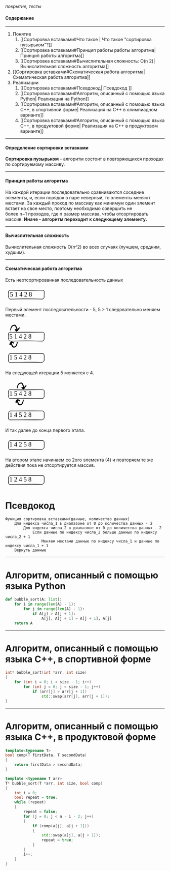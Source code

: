 *покрытие, тесты*

#### Содержание
________________________________________________________________
1. Понятие
	1. [[Сортировка вставками#Что такое | Что такое "сортировка пузырьком"?]]
	2. [[Сортировка вставками#Принцип работы работы алгоритма| Принцип работы алгоритма]]
	3. [[Сортировка вставками#Вычислительная сложность: O(n 2)| Вычислительная сложность алгоритма]]
2. [[Сортировка вставками#Схематическая работа алгоритма| Схематическая работа алгоритма]]
3. Реализации
	1. [[Сортировка вставками#Псевдокод| Псевдокод ]]
	2. [[Сортировка вставками#Алгоритм, описанный с помощью языка Python| Реализация на Python]]
	3. [[Сортировка вставками#Алгоритм, описанный с помощью языка C++, в спортивной форме| Реализация на C++ в олимпиадном варианте]]
	4. [[Сортировка вставками#Алгоритм, описанный с помощью языка C++, в продуктовой форме| Реализация на C++ в продуктовом варианте]]

________________________________________________________________

#### Определение сортировки вставками
**Сортировка пузырьком** - алгоритм состоит в повторяющихся проходах по сортируемому массиву.

________________________________________________________________

#### Принцип работы алгоритма
На каждой итерации последовательно сравниваются соседние элементы, и, если порядок в паре неверный, то элементы меняют местами. За каждый проход по массиву как минимум один элемент встает на свое место, поэтому необходимо совершить не более n−1 проходов, где n размер массива, чтобы отсортировать массив.
**Иначе - алгоритм переходит к следующему элементу.**

________________________________________________________________

#### Вычислительная сложность
Вычислительная сложность O(n^2) во всех случаях (лучшем, средним, худшим).

________________________________________________________________
#### Схематическая работа алгоритма

Есть неотсортированная последовательность данных

<div style="display:flex; align-items: center;">
    <div style="flex:1; mix-blend-mode:difference; filter:invert(1);">
	<svg version="1.1" xmlns="http://www.w3.org/2000/svg" viewBox="0 0 132.90859738210412 48.01909264397182" width="132.90859738210412" height="48.01909264397182">
  <!-- svg-source:excalidraw -->
  
  <defs>
    <style class="style-fonts">
      @font-face {
        font-family: "Virgil";
        src: url("https://excalidraw.com/Virgil.woff2");
      }
      @font-face {
        font-family: "Cascadia";
        src: url("https://excalidraw.com/Cascadia.woff2");
      }
    </style>
  </defs>
  <rect x="0" y="0" width="132.90859738210412" height="48.01909264397182" fill="none"></rect><g transform="translate(14.451992059718862 12.424257126966097) rotate(0 50.5 12.5)"><text x="0" y="18" font-family="Virgil, Segoe UI Emoji" font-size="20px" fill="#000000" text-anchor="start" style="white-space: pre;" direction="ltr">5 1 4 2 8</text></g><g stroke-linecap="round" transform="translate(10 10) rotate(0 56.45429869105206 14.009546321985908)"><path d="M7 0 M7 0 C42.79 2.41, 75.94 0.46, 105.9 0 M7 0 C28.01 -0.14, 48.91 -0.86, 105.9 0 M105.9 0 C110.38 0.47, 114.5 0.98, 112.91 7 M105.9 0 C112.67 0.02, 113.66 1.22, 112.91 7 M112.91 7 C114.36 10.14, 111.83 16.45, 112.91 21.01 M112.91 7 C112.89 10.5, 112.48 15.32, 112.91 21.01 M112.91 21.01 C113.38 26.01, 109.2 26.16, 105.9 28.02 M112.91 21.01 C112.12 25.69, 109.69 29.78, 105.9 28.02 M105.9 28.02 C72.92 26.48, 39.61 26.33, 7 28.02 M105.9 28.02 C80.84 27.61, 55.56 27.42, 7 28.02 M7 28.02 C1.72 28.54, 1.29 25.51, 0 21.01 M7 28.02 C1 27.54, 1.25 24.2, 0 21.01 M0 21.01 C0.49 17.41, 0.53 14.7, 0 7 M0 21.01 C0.46 16.43, 0.15 11.35, 0 7 M0 7 C0.36 2.09, 3.9 -1.58, 7 0 M0 7 C-0.99 3.35, 0.52 -0.61, 7 0" stroke="#000000" stroke-width="1" fill="none"></path></g></svg>
	  </div>
</div>
  
Первый элемент последовательности - 5, 5 > 1 следовательно меняем местами.

<div style="display:flex; align-items: center;">
    <div style="flex:1; mix-blend-mode:difference; filter:invert(1);">
	<svg version="1.1" xmlns="http://www.w3.org/2000/svg" viewBox="0 0 132.9085973821041 88.79933848756826" width="132.9085973821041" height="88.79933848756826">
  <!-- svg-source:excalidraw -->
  
  <defs>
    <style class="style-fonts">
      @font-face {
        font-family: "Virgil";
        src: url("https://excalidraw.com/Virgil.woff2");
      }
      @font-face {
        font-family: "Cascadia";
        src: url("https://excalidraw.com/Cascadia.woff2");
      }
    </style>
  </defs>
  <rect x="0" y="0" width="132.9085973821041" height="88.79933848756826" fill="none"></rect><g transform="translate(12.787496116856317 33.5079217887249) rotate(0 50.5 12.5)"><text x="0" y="18" font-family="Virgil, Segoe UI Emoji" font-size="20px" fill="#000000" text-anchor="start" style="white-space: pre;" direction="ltr">5 1 4 2 8</text></g><g stroke-linecap="round" transform="translate(10 32.193335678738606) rotate(0 56.454298691052045 14.009546321985908)"><path d="M7 0 M7 0 C42.79 2.41, 75.94 0.46, 105.9 0 M7 0 C28.01 -0.14, 48.91 -0.86, 105.9 0 M105.9 0 C110.38 0.47, 114.5 0.98, 112.91 7 M105.9 0 C112.67 0.02, 113.66 1.22, 112.91 7 M112.91 7 C114.36 10.14, 111.83 16.45, 112.91 21.01 M112.91 7 C112.89 10.5, 112.48 15.32, 112.91 21.01 M112.91 21.01 C113.38 26.01, 109.2 26.16, 105.9 28.02 M112.91 21.01 C112.12 25.69, 109.69 29.78, 105.9 28.02 M105.9 28.02 C72.92 26.48, 39.61 26.33, 7 28.02 M105.9 28.02 C80.84 27.61, 55.56 27.42, 7 28.02 M7 28.02 C1.72 28.54, 1.29 25.51, 0 21.01 M7 28.02 C1 27.54, 1.25 24.2, 0 21.01 M0 21.01 C0.49 17.41, 0.53 14.7, 0 7 M0 21.01 C0.46 16.43, 0.15 11.35, 0 7 M0 7 C0.36 2.09, 3.9 -1.58, 7 0 M0 7 C-0.99 3.35, 0.52 -0.61, 7 0" stroke="#000000" stroke-width="1" fill="none"></path></g><g transform="translate(16.65800493666447 25.25791827913281) rotate(0 13.73212856774093 -5.964457905400309)" stroke="none"><path fill="#000000" d="M -1.25,-0.19 Q -1.25,-0.19 -1.02,-1.21 -0.78,-2.24 -0.74,-2.82 -0.70,-3.40 -0.50,-4.10 -0.31,-4.79 -0.05,-5.79 0.20,-6.78 0.61,-7.78 1.01,-8.78 1.38,-9.58 1.75,-10.37 2.42,-11.31 3.09,-12.24 3.59,-12.82 4.08,-13.39 4.51,-13.86 4.94,-14.33 5.69,-14.74 6.45,-15.15 7.29,-15.40 8.14,-15.64 9.04,-15.95 9.95,-16.26 10.66,-16.39 11.37,-16.52 11.99,-16.70 12.62,-16.87 13.45,-16.78 14.27,-16.68 14.88,-16.27 15.48,-15.86 16.27,-15.02 17.06,-14.18 17.44,-13.69 17.82,-13.20 18.11,-12.48 18.40,-11.75 18.72,-11.09 19.04,-10.43 19.23,-9.92 19.41,-9.41 19.75,-8.65 20.10,-7.88 20.45,-7.28 20.80,-6.68 21.13,-6.15 21.45,-5.62 21.57,-4.94 21.68,-4.27 21.71,-3.65 21.73,-3.04 21.73,-2.31 21.74,-1.57 21.75,-0.95 21.75,-0.34 21.62,0.67 21.49,1.69 21.48,2.30 21.48,2.91 21.16,3.55 20.85,4.19 20.17,4.57 19.50,4.95 18.87,4.90 18.24,4.84 17.54,4.21 16.84,3.58 16.39,3.13 15.93,2.68 15.30,2.08 14.66,1.48 14.27,1.07 13.88,0.66 13.61,0.20 13.34,-0.25 13.33,-0.80 13.32,-1.35 13.49,-1.92 13.66,-2.48 14.15,-2.80 14.64,-3.12 15.62,-2.94 16.59,-2.77 16.98,-2.34 17.37,-1.92 17.77,-1.52 18.16,-1.11 19.05,-0.85 19.95,-0.58 20.65,-0.39 21.35,-0.20 20.82,0.03 20.30,0.27 20.98,-0.79 21.66,-1.86 22.07,-2.52 22.47,-3.18 22.82,-3.63 23.18,-4.09 23.68,-4.65 24.18,-5.22 24.98,-5.99 25.78,-6.75 25.88,-7.01 25.99,-7.27 26.17,-7.48 26.35,-7.70 26.59,-7.84 26.83,-7.98 27.10,-8.04 27.37,-8.10 27.65,-8.07 27.93,-8.03 28.18,-7.92 28.43,-7.80 28.64,-7.60 28.84,-7.41 28.97,-7.16 29.10,-6.92 29.14,-6.64 29.18,-6.37 29.14,-6.09 29.09,-5.82 28.96,-5.57 28.83,-5.33 28.62,-5.13 28.42,-4.94 28.17,-4.83 27.91,-4.71 27.63,-4.68 27.36,-4.65 27.08,-4.72 26.81,-4.78 26.57,-4.92 26.34,-5.07 26.16,-5.28 25.98,-5.49 25.88,-5.75 25.77,-6.01 25.76,-6.29 25.75,-6.57 25.82,-6.84 25.90,-7.11 26.06,-7.34 26.21,-7.57 26.44,-7.74 26.66,-7.90 26.92,-7.99 27.19,-8.08 27.47,-8.08 27.75,-8.08 28.01,-7.98 28.27,-7.89 28.50,-7.72 28.72,-7.55 28.87,-7.32 29.03,-7.09 29.10,-6.82 29.17,-6.55 29.16,-6.27 29.14,-6.00 29.14,-6.00 29.14,-6.00 27.70,-4.21 26.25,-2.42 25.85,-1.91 25.44,-1.40 25.16,-0.88 24.88,-0.37 24.37,0.40 23.85,1.18 23.53,1.87 23.21,2.56 22.50,2.95 21.79,3.35 20.80,3.23 19.81,3.12 19.31,2.94 18.81,2.76 18.26,2.56 17.71,2.35 17.13,2.26 16.56,2.16 15.94,1.70 15.32,1.24 14.98,0.78 14.64,0.32 15.41,0.10 16.18,-0.11 16.45,-0.77 16.72,-1.43 17.50,-0.77 18.27,-0.10 18.68,0.41 19.08,0.92 19.52,1.34 19.96,1.77 19.37,1.64 18.79,1.51 18.35,1.96 17.90,2.40 17.94,1.73 17.98,1.06 18.08,0.36 18.18,-0.34 18.19,-0.95 18.20,-1.57 18.20,-2.29 18.21,-3.02 18.28,-3.65 18.36,-4.28 17.92,-4.90 17.49,-5.52 17.18,-6.38 16.88,-7.23 16.43,-8.07 15.98,-8.91 15.82,-9.51 15.66,-10.10 15.31,-10.80 14.95,-11.49 14.46,-12.12 13.96,-12.75 13.31,-13.21 12.66,-13.67 11.81,-13.47 10.95,-13.26 10.06,-12.96 9.17,-12.66 8.14,-12.40 7.10,-12.14 6.67,-11.73 6.25,-11.33 5.77,-10.85 5.30,-10.38 4.75,-9.67 4.21,-8.95 3.77,-8.15 3.32,-7.35 3.00,-6.72 2.68,-6.08 2.51,-5.54 2.33,-4.99 1.97,-4.06 1.61,-3.13 1.51,-2.52 1.42,-1.90 1.33,-0.85 1.25,0.19 1.21,0.34 1.17,0.48 1.09,0.62 1.02,0.75 0.91,0.86 0.81,0.97 0.68,1.05 0.55,1.14 0.40,1.19 0.26,1.24 0.11,1.25 -0.04,1.26 -0.19,1.24 -0.34,1.22 -0.48,1.16 -0.62,1.10 -0.74,1.01 -0.87,0.92 -0.96,0.80 -1.06,0.68 -1.13,0.54 -1.20,0.41 -1.23,0.26 -1.26,0.11 -1.25,-0.04 -1.25,-0.19 -1.25,-0.19 L -1.25,-0.19 Z"></path></g><g transform="translate(37.741680181030404 63.81884325398397) rotate(0 -11.65150334785919 6.935412108302273)" stroke="none"><path fill="#000000" d="M 1.31,0.14 Q 1.31,0.14 1.22,0.86 1.13,1.58 1.02,2.18 0.91,2.79 0.79,3.73 0.67,4.67 0.39,5.54 0.11,6.40 -0.10,7.05 -0.32,7.70 -0.72,8.53 -1.12,9.36 -1.27,9.88 -1.42,10.40 -1.88,11.20 -2.34,12.00 -2.63,12.46 -2.92,12.91 -3.34,13.41 -3.77,13.92 -4.28,14.41 -4.80,14.91 -5.57,15.33 -6.34,15.75 -6.86,16.09 -7.37,16.43 -7.92,16.54 -8.46,16.65 -9.10,16.68 -9.74,16.71 -10.30,16.72 -10.86,16.73 -11.53,16.73 -12.19,16.74 -12.80,16.59 -13.40,16.45 -14.01,16.14 -14.61,15.82 -15.21,15.26 -15.81,14.70 -16.31,14.22 -16.81,13.74 -17.05,13.23 -17.29,12.71 -17.53,12.22 -17.77,11.73 -18.08,10.84 -18.39,9.96 -18.59,9.39 -18.79,8.82 -19.00,8.17 -19.20,7.52 -19.48,6.59 -19.75,5.65 -19.89,5.10 -20.04,4.55 -20.18,3.98 -20.33,3.40 -20.36,2.87 -20.40,2.34 -20.49,1.84 -20.58,1.33 -20.55,1.11 -20.53,0.90 -20.45,0.69 -20.37,0.48 -20.25,0.30 -20.12,0.11 -19.96,-0.02 -19.80,-0.17 -19.60,-0.28 -19.40,-0.38 -19.19,-0.44 -18.98,-0.49 -18.75,-0.49 -18.53,-0.49 -18.32,-0.44 -18.10,-0.39 -17.91,-0.29 -17.71,-0.19 -17.54,-0.04 -17.38,0.09 -17.25,0.27 -17.12,0.45 -17.04,0.66 -16.96,0.87 -16.93,1.09 -16.90,1.31 -17.34,2.10 -17.77,2.90 -18.21,3.35 -18.66,3.81 -18.80,4.46 -18.93,5.11 -19.26,5.63 -19.59,6.14 -19.97,6.76 -20.36,7.39 -20.86,7.88 -21.36,8.37 -21.85,8.68 -22.34,8.99 -23.50,8.53 -24.66,8.07 -24.78,7.05 -24.90,6.03 -24.63,5.23 -24.36,4.44 -24.04,3.90 -23.73,3.37 -23.35,2.61 -22.98,1.84 -22.65,1.35 -22.32,0.87 -21.84,0.29 -21.36,-0.28 -20.96,-0.82 -20.56,-1.36 -19.70,-1.91 -18.83,-2.46 -17.84,-2.57 -16.85,-2.69 -16.23,-2.38 -15.61,-2.07 -15.14,-1.70 -14.66,-1.33 -12.85,-0.38 -11.03,0.55 -10.78,0.70 -10.53,0.84 -10.34,1.05 -10.15,1.27 -10.04,1.53 -9.93,1.79 -9.90,2.08 -9.88,2.37 -9.95,2.64 -10.02,2.92 -10.18,3.16 -10.33,3.40 -10.56,3.58 -10.78,3.76 -11.05,3.86 -11.32,3.96 -11.61,3.96 -11.89,3.97 -12.17,3.88 -12.44,3.80 -12.67,3.63 -12.90,3.46 -13.07,3.23 -13.24,2.99 -13.32,2.72 -13.40,2.45 -13.39,2.16 -13.38,1.87 -13.28,1.60 -13.18,1.34 -13.00,1.11 -12.82,0.89 -12.58,0.74 -12.34,0.58 -12.06,0.52 -11.78,0.45 -11.50,0.47 -11.21,0.50 -10.95,0.61 -10.69,0.73 -10.47,0.92 -10.26,1.11 -10.12,1.36 -9.98,1.61 -9.93,1.89 -9.88,2.17 -9.92,2.46 -9.96,2.74 -10.08,3.00 -10.21,3.25 -10.42,3.46 -10.62,3.66 -10.88,3.78 -11.13,3.91 -11.42,3.95 -11.70,3.98 -11.98,3.93 -12.26,3.87 -12.26,3.87 -12.26,3.87 -14.39,2.78 -16.52,1.69 -16.81,1.14 -17.11,0.59 -17.74,0.92 -18.36,1.25 -18.90,2.08 -19.44,2.90 -19.73,3.41 -20.02,3.92 -20.48,4.75 -20.94,5.58 -21.34,6.25 -21.74,6.92 -22.93,6.44 -24.13,5.97 -23.78,5.54 -23.42,5.10 -23.08,4.70 -22.73,4.29 -22.42,3.73 -22.11,3.16 -21.97,2.62 -21.82,2.09 -21.32,1.53 -20.83,0.97 -20.50,0.55 -20.17,0.13 -20.37,0.73 -20.58,1.34 -20.55,1.12 -20.53,0.90 -20.45,0.69 -20.37,0.48 -20.25,0.30 -20.12,0.11 -19.96,-0.02 -19.80,-0.17 -19.60,-0.28 -19.41,-0.38 -19.19,-0.44 -18.98,-0.49 -18.75,-0.49 -18.53,-0.49 -18.32,-0.44 -18.10,-0.39 -17.91,-0.29 -17.71,-0.19 -17.54,-0.04 -17.38,0.09 -17.25,0.27 -17.12,0.45 -17.04,0.66 -16.96,0.87 -16.93,1.09 -16.90,1.31 -16.84,1.40 -16.77,1.49 -16.76,2.04 -16.74,2.59 -16.61,3.13 -16.49,3.67 -16.37,4.35 -16.26,5.02 -16.09,5.54 -15.93,6.05 -15.78,6.57 -15.64,7.08 -15.36,7.71 -15.09,8.33 -14.83,9.24 -14.56,10.14 -14.30,10.69 -14.03,11.24 -13.69,11.68 -13.35,12.13 -12.71,12.67 -12.07,13.22 -11.47,13.22 -10.86,13.22 -10.32,13.23 -9.77,13.24 -9.16,13.33 -8.56,13.43 -7.82,12.98 -7.08,12.53 -6.42,12.11 -5.76,11.69 -5.28,10.84 -4.81,9.99 -4.50,9.39 -4.20,8.78 -3.80,8.01 -3.39,7.23 -3.09,6.52 -2.78,5.82 -2.41,5.00 -2.04,4.19 -1.94,3.66 -1.84,3.13 -1.64,2.21 -1.45,1.29 -1.38,0.57 -1.31,-0.14 -1.27,-0.30 -1.23,-0.45 -1.16,-0.59 -1.09,-0.73 -0.98,-0.85 -0.88,-0.97 -0.75,-1.07 -0.62,-1.16 -0.47,-1.22 -0.32,-1.27 -0.17,-1.29 -0.01,-1.32 0.14,-1.30 0.30,-1.28 0.45,-1.23 0.60,-1.17 0.73,-1.08 0.86,-0.99 0.97,-0.87 1.07,-0.76 1.15,-0.62 1.22,-0.48 1.26,-0.32 1.30,-0.17 1.31,-0.01 1.31,0.14 1.31,0.14 L 1.31,0.14 Z"></path></g></svg>
	  </div>
</div>

<div style="display:flex; align-items: center;">
    <div style="flex:1; mix-blend-mode:difference; filter:invert(1);">
	<svg version="1.1" xmlns="http://www.w3.org/2000/svg" viewBox="0 0 132.90859738210412 48.01909264397182" width="132.90859738210412" height="48.01909264397182">
  <!-- svg-source:excalidraw -->
  
  <defs>
    <style class="style-fonts">
      @font-face {
        font-family: "Virgil";
        src: url("https://excalidraw.com/Virgil.woff2");
      }
      @font-face {
        font-family: "Cascadia";
        src: url("https://excalidraw.com/Cascadia.woff2");
      }
    </style>
  </defs>
  <rect x="0" y="0" width="132.90859738210412" height="48.01909264397182" fill="none"></rect><g transform="translate(12.787496116856346 11.314586109986294) rotate(0 50.5 12.5)"><text x="0" y="18" font-family="Virgil, Segoe UI Emoji" font-size="20px" fill="#000000" text-anchor="start" style="white-space: pre;" direction="ltr">1 5 4 2 8</text></g><g stroke-linecap="round" transform="translate(10 10) rotate(0 56.45429869105205 14.009546321985908)"><path d="M7 0 M7 0 C27.99 0.53, 47.09 -1.46, 105.9 0 M7 0 C29.64 0.21, 52.8 0.32, 105.9 0 M105.9 0 C111.68 -1.56, 113.81 3.89, 112.91 7 M105.9 0 C108.43 -0.06, 112.13 0.54, 112.91 7 M112.91 7 C113.01 11.06, 112.2 13.57, 112.91 21.01 M112.91 7 C113.51 10.73, 113.33 14.17, 112.91 21.01 M112.91 21.01 C111.4 25.02, 109.34 27.98, 105.9 28.02 M112.91 21.01 C112.37 27.8, 108.66 25.8, 105.9 28.02 M105.9 28.02 C78.69 25.97, 47.37 27.89, 7 28.02 M105.9 28.02 C76.2 29.03, 46.71 27.7, 7 28.02 M7 28.02 C1.75 29.39, 1.26 27.53, 0 21.01 M7 28.02 C0.97 27.82, -1.38 26.27, 0 21.01 M0 21.01 C0.17 16.19, 0.04 11, 0 7 M0 21.01 C0.42 15.29, -0.62 10.17, 0 7 M0 7 C0.5 4.01, 2.22 -1.73, 7 0 M0 7 C2.02 4.03, 2.5 0.6, 7 0" stroke="#000000" stroke-width="1" fill="none"></path></g></svg>
  </div>
</div>

На следующей итерации 5 меняется с 4.

<div style="display:flex; align-items: center;">
    <div style="flex:1; mix-blend-mode:difference; filter:invert(1);">
	<svg version="1.1" xmlns="http://www.w3.org/2000/svg" viewBox="0 0 132.9085973821041 88.5219154420198" width="132.9085973821041" height="88.5219154420198">
  <!-- svg-source:excalidraw -->
  
  <defs>
    <style class="style-fonts">
      @font-face {
        font-family: "Virgil";
        src: url("https://excalidraw.com/Virgil.woff2");
      }
      @font-face {
        font-family: "Cascadia";
        src: url("https://excalidraw.com/Cascadia.woff2");
      }
    </style>
  </defs>
  <rect x="0" y="0" width="132.9085973821041" height="88.5219154420198" fill="none"></rect><g transform="translate(12.787506699463421 32.398250771745154) rotate(0 50.5 12.5)"><text x="0" y="18" font-family="Virgil, Segoe UI Emoji" font-size="20px" fill="#000000" text-anchor="start" style="white-space: pre;" direction="ltr">1 5 4 2 8</text></g><g stroke-linecap="round" transform="translate(10 31.08366466175886) rotate(0 56.454298691052045 14.009546321985908)"><path d="M7 0 M7 0 C42.79 2.41, 75.94 0.46, 105.9 0 M7 0 C28.01 -0.14, 48.91 -0.86, 105.9 0 M105.9 0 C110.38 0.47, 114.5 0.98, 112.91 7 M105.9 0 C112.67 0.02, 113.66 1.22, 112.91 7 M112.91 7 C114.36 10.14, 111.83 16.45, 112.91 21.01 M112.91 7 C112.89 10.5, 112.48 15.32, 112.91 21.01 M112.91 21.01 C113.38 26.01, 109.2 26.16, 105.9 28.02 M112.91 21.01 C112.12 25.69, 109.69 29.78, 105.9 28.02 M105.9 28.02 C72.92 26.48, 39.61 26.33, 7 28.02 M105.9 28.02 C80.84 27.61, 55.56 27.42, 7 28.02 M7 28.02 C1.72 28.54, 1.29 25.51, 0 21.01 M7 28.02 C1 27.54, 1.25 24.2, 0 21.01 M0 21.01 C0.49 17.41, 0.53 14.7, 0 7 M0 21.01 C0.46 16.43, 0.15 11.35, 0 7 M0 7 C0.36 2.09, 3.9 -1.58, 7 0 M0 7 C-0.99 3.35, 0.52 -0.61, 7 0" stroke="#000000" stroke-width="1" fill="none"></path></g><g transform="translate(37.7416695984233 25.25791827913281) rotate(0 13.73212856774093 -5.964457905400309)" stroke="none"><path fill="#000000" d="M -1.25,-0.19 Q -1.25,-0.19 -1.02,-1.21 -0.78,-2.24 -0.74,-2.82 -0.70,-3.40 -0.50,-4.10 -0.31,-4.79 -0.05,-5.79 0.20,-6.78 0.61,-7.78 1.01,-8.78 1.38,-9.58 1.75,-10.37 2.42,-11.31 3.09,-12.24 3.59,-12.82 4.08,-13.39 4.51,-13.86 4.94,-14.33 5.69,-14.74 6.45,-15.15 7.29,-15.40 8.14,-15.64 9.04,-15.95 9.95,-16.26 10.66,-16.39 11.37,-16.52 11.99,-16.70 12.62,-16.87 13.45,-16.78 14.27,-16.68 14.88,-16.27 15.48,-15.86 16.27,-15.02 17.06,-14.18 17.44,-13.69 17.82,-13.20 18.11,-12.48 18.40,-11.75 18.72,-11.09 19.04,-10.43 19.23,-9.92 19.41,-9.41 19.75,-8.65 20.10,-7.88 20.45,-7.28 20.80,-6.68 21.13,-6.15 21.45,-5.62 21.57,-4.94 21.68,-4.27 21.71,-3.65 21.73,-3.04 21.73,-2.31 21.74,-1.57 21.75,-0.95 21.75,-0.34 21.62,0.67 21.49,1.69 21.48,2.30 21.48,2.91 21.16,3.55 20.85,4.19 20.17,4.57 19.50,4.95 18.87,4.90 18.24,4.84 17.54,4.21 16.84,3.58 16.39,3.13 15.93,2.68 15.30,2.08 14.66,1.48 14.27,1.07 13.88,0.66 13.61,0.20 13.34,-0.25 13.33,-0.80 13.32,-1.35 13.49,-1.92 13.66,-2.48 14.15,-2.80 14.64,-3.12 15.62,-2.94 16.59,-2.77 16.98,-2.34 17.37,-1.92 17.77,-1.52 18.16,-1.11 19.05,-0.85 19.95,-0.58 20.65,-0.39 21.35,-0.20 20.82,0.03 20.30,0.27 20.98,-0.79 21.66,-1.86 22.07,-2.52 22.47,-3.18 22.82,-3.63 23.18,-4.09 23.68,-4.65 24.18,-5.22 24.98,-5.99 25.78,-6.75 25.88,-7.01 25.99,-7.27 26.17,-7.48 26.35,-7.70 26.59,-7.84 26.83,-7.98 27.10,-8.04 27.37,-8.10 27.65,-8.07 27.93,-8.03 28.18,-7.92 28.43,-7.80 28.64,-7.60 28.84,-7.41 28.97,-7.16 29.10,-6.92 29.14,-6.64 29.18,-6.37 29.14,-6.09 29.09,-5.82 28.96,-5.57 28.83,-5.33 28.62,-5.13 28.42,-4.94 28.17,-4.83 27.91,-4.71 27.63,-4.68 27.36,-4.65 27.08,-4.72 26.81,-4.78 26.57,-4.92 26.34,-5.07 26.16,-5.28 25.98,-5.49 25.88,-5.75 25.77,-6.01 25.76,-6.29 25.75,-6.57 25.82,-6.84 25.90,-7.11 26.06,-7.34 26.21,-7.57 26.44,-7.74 26.66,-7.90 26.92,-7.99 27.19,-8.08 27.47,-8.08 27.75,-8.08 28.01,-7.98 28.27,-7.89 28.50,-7.72 28.72,-7.55 28.87,-7.32 29.03,-7.09 29.10,-6.82 29.17,-6.55 29.16,-6.27 29.14,-6.00 29.14,-6.00 29.14,-6.00 27.70,-4.21 26.25,-2.42 25.85,-1.91 25.44,-1.40 25.16,-0.88 24.88,-0.37 24.37,0.40 23.85,1.18 23.53,1.87 23.21,2.56 22.50,2.95 21.79,3.35 20.80,3.23 19.81,3.12 19.31,2.94 18.81,2.76 18.26,2.56 17.71,2.35 17.13,2.26 16.56,2.16 15.94,1.70 15.32,1.24 14.98,0.78 14.64,0.32 15.41,0.10 16.18,-0.11 16.45,-0.77 16.72,-1.43 17.50,-0.77 18.27,-0.10 18.68,0.41 19.08,0.92 19.52,1.34 19.96,1.77 19.37,1.64 18.79,1.51 18.35,1.96 17.90,2.40 17.94,1.73 17.98,1.06 18.08,0.36 18.18,-0.34 18.19,-0.95 18.20,-1.57 18.20,-2.29 18.21,-3.02 18.28,-3.65 18.36,-4.28 17.92,-4.90 17.49,-5.52 17.18,-6.38 16.88,-7.23 16.43,-8.07 15.98,-8.91 15.82,-9.51 15.66,-10.10 15.31,-10.80 14.95,-11.49 14.46,-12.12 13.96,-12.75 13.31,-13.21 12.66,-13.67 11.81,-13.47 10.95,-13.26 10.06,-12.96 9.17,-12.66 8.14,-12.40 7.10,-12.14 6.67,-11.73 6.25,-11.33 5.77,-10.85 5.30,-10.38 4.75,-9.67 4.21,-8.95 3.77,-8.15 3.32,-7.35 3.00,-6.72 2.68,-6.08 2.51,-5.54 2.33,-4.99 1.97,-4.06 1.61,-3.13 1.51,-2.52 1.42,-1.90 1.33,-0.85 1.25,0.19 1.21,0.34 1.17,0.48 1.09,0.62 1.02,0.75 0.91,0.86 0.81,0.97 0.68,1.05 0.55,1.14 0.40,1.19 0.26,1.24 0.11,1.25 -0.04,1.26 -0.19,1.24 -0.34,1.22 -0.48,1.16 -0.62,1.10 -0.74,1.01 -0.87,0.92 -0.96,0.80 -1.06,0.68 -1.13,0.54 -1.20,0.41 -1.23,0.26 -1.26,0.11 -1.25,-0.04 -1.25,-0.19 -1.25,-0.19 L -1.25,-0.19 Z"></path></g><g transform="translate(56.883425854378174 63.54142020843551) rotate(0 -11.65150334785919 6.935412108302273)" stroke="none"><path fill="#000000" d="M 1.31,0.14 Q 1.31,0.14 1.22,0.86 1.13,1.58 1.02,2.18 0.91,2.79 0.79,3.73 0.67,4.67 0.39,5.54 0.11,6.40 -0.10,7.05 -0.32,7.70 -0.72,8.53 -1.12,9.36 -1.27,9.88 -1.42,10.40 -1.88,11.20 -2.34,12.00 -2.63,12.46 -2.92,12.91 -3.34,13.41 -3.77,13.92 -4.28,14.41 -4.80,14.91 -5.57,15.33 -6.34,15.75 -6.86,16.09 -7.37,16.43 -7.92,16.54 -8.46,16.65 -9.10,16.68 -9.74,16.71 -10.30,16.72 -10.86,16.73 -11.53,16.73 -12.19,16.74 -12.80,16.59 -13.40,16.45 -14.01,16.14 -14.61,15.82 -15.21,15.26 -15.81,14.70 -16.31,14.22 -16.81,13.74 -17.05,13.23 -17.29,12.71 -17.53,12.22 -17.77,11.73 -18.08,10.84 -18.39,9.96 -18.59,9.39 -18.79,8.82 -19.00,8.17 -19.20,7.52 -19.48,6.59 -19.75,5.65 -19.89,5.10 -20.04,4.55 -20.18,3.98 -20.33,3.40 -20.36,2.87 -20.40,2.34 -20.49,1.84 -20.58,1.33 -20.55,1.11 -20.53,0.90 -20.45,0.69 -20.37,0.48 -20.25,0.30 -20.12,0.11 -19.96,-0.02 -19.80,-0.17 -19.60,-0.28 -19.40,-0.38 -19.19,-0.44 -18.98,-0.49 -18.75,-0.49 -18.53,-0.49 -18.32,-0.44 -18.10,-0.39 -17.91,-0.29 -17.71,-0.19 -17.54,-0.04 -17.38,0.09 -17.25,0.27 -17.12,0.45 -17.04,0.66 -16.96,0.87 -16.93,1.09 -16.90,1.31 -17.34,2.10 -17.77,2.90 -18.21,3.35 -18.66,3.81 -18.80,4.46 -18.93,5.11 -19.26,5.63 -19.59,6.14 -19.97,6.76 -20.36,7.39 -20.86,7.88 -21.36,8.37 -21.85,8.68 -22.34,8.99 -23.50,8.53 -24.66,8.07 -24.78,7.05 -24.90,6.03 -24.63,5.23 -24.36,4.44 -24.04,3.90 -23.73,3.37 -23.35,2.61 -22.98,1.84 -22.65,1.35 -22.32,0.87 -21.84,0.29 -21.36,-0.28 -20.96,-0.82 -20.56,-1.36 -19.70,-1.91 -18.83,-2.46 -17.84,-2.57 -16.85,-2.69 -16.23,-2.38 -15.61,-2.07 -15.14,-1.70 -14.66,-1.33 -12.85,-0.38 -11.03,0.55 -10.78,0.70 -10.53,0.84 -10.34,1.05 -10.15,1.27 -10.04,1.53 -9.93,1.79 -9.90,2.08 -9.88,2.37 -9.95,2.64 -10.02,2.92 -10.18,3.16 -10.33,3.40 -10.56,3.58 -10.78,3.76 -11.05,3.86 -11.32,3.96 -11.61,3.96 -11.89,3.97 -12.17,3.88 -12.44,3.80 -12.67,3.63 -12.90,3.46 -13.07,3.23 -13.24,2.99 -13.32,2.72 -13.40,2.45 -13.39,2.16 -13.38,1.87 -13.28,1.60 -13.18,1.34 -13.00,1.11 -12.82,0.89 -12.58,0.74 -12.34,0.58 -12.06,0.52 -11.78,0.45 -11.50,0.47 -11.21,0.50 -10.95,0.61 -10.69,0.73 -10.47,0.92 -10.26,1.11 -10.12,1.36 -9.98,1.61 -9.93,1.89 -9.88,2.17 -9.92,2.46 -9.96,2.74 -10.08,3.00 -10.21,3.25 -10.42,3.46 -10.62,3.66 -10.88,3.78 -11.13,3.91 -11.42,3.95 -11.70,3.98 -11.98,3.93 -12.26,3.87 -12.26,3.87 -12.26,3.87 -14.39,2.78 -16.52,1.69 -16.81,1.14 -17.11,0.59 -17.74,0.92 -18.36,1.25 -18.90,2.08 -19.44,2.90 -19.73,3.41 -20.02,3.92 -20.48,4.75 -20.94,5.58 -21.34,6.25 -21.74,6.92 -22.93,6.44 -24.13,5.97 -23.78,5.54 -23.42,5.10 -23.08,4.70 -22.73,4.29 -22.42,3.73 -22.11,3.16 -21.97,2.62 -21.82,2.09 -21.32,1.53 -20.83,0.97 -20.50,0.55 -20.17,0.13 -20.37,0.73 -20.58,1.34 -20.55,1.12 -20.53,0.90 -20.45,0.69 -20.37,0.48 -20.25,0.30 -20.12,0.11 -19.96,-0.02 -19.80,-0.17 -19.60,-0.28 -19.41,-0.38 -19.19,-0.44 -18.98,-0.49 -18.75,-0.49 -18.53,-0.49 -18.32,-0.44 -18.10,-0.39 -17.91,-0.29 -17.71,-0.19 -17.54,-0.04 -17.38,0.09 -17.25,0.27 -17.12,0.45 -17.04,0.66 -16.96,0.87 -16.93,1.09 -16.90,1.31 -16.84,1.40 -16.77,1.49 -16.76,2.04 -16.74,2.59 -16.61,3.13 -16.49,3.67 -16.37,4.35 -16.26,5.02 -16.09,5.54 -15.93,6.05 -15.78,6.57 -15.64,7.08 -15.36,7.71 -15.09,8.33 -14.83,9.24 -14.56,10.14 -14.30,10.69 -14.03,11.24 -13.69,11.68 -13.35,12.13 -12.71,12.67 -12.07,13.22 -11.47,13.22 -10.86,13.22 -10.32,13.23 -9.77,13.24 -9.16,13.33 -8.56,13.43 -7.82,12.98 -7.08,12.53 -6.42,12.11 -5.76,11.69 -5.28,10.84 -4.81,9.99 -4.50,9.39 -4.20,8.78 -3.80,8.01 -3.39,7.23 -3.09,6.52 -2.78,5.82 -2.41,5.00 -2.04,4.19 -1.94,3.66 -1.84,3.13 -1.64,2.21 -1.45,1.29 -1.38,0.57 -1.31,-0.14 -1.27,-0.30 -1.23,-0.45 -1.16,-0.59 -1.09,-0.73 -0.98,-0.85 -0.88,-0.97 -0.75,-1.07 -0.62,-1.16 -0.47,-1.22 -0.32,-1.27 -0.17,-1.29 -0.01,-1.32 0.14,-1.30 0.30,-1.28 0.45,-1.23 0.60,-1.17 0.73,-1.08 0.86,-0.99 0.97,-0.87 1.07,-0.76 1.15,-0.62 1.22,-0.48 1.26,-0.32 1.30,-0.17 1.31,-0.01 1.31,0.14 1.31,0.14 L 1.31,0.14 Z"></path></g></svg>
	  </div>
</div>

<div style="display:flex; align-items: center;">
    <div style="flex:1; mix-blend-mode:difference; filter:invert(1);">
	<svg version="1.1" xmlns="http://www.w3.org/2000/svg" viewBox="0 0 132.90859738210412 48.01909264397182" width="132.90859738210412" height="48.01909264397182">
  <!-- svg-source:excalidraw -->
  
  <defs>
    <style class="style-fonts">
      @font-face {
        font-family: "Virgil";
        src: url("https://excalidraw.com/Virgil.woff2");
      }
      @font-face {
        font-family: "Cascadia";
        src: url("https://excalidraw.com/Cascadia.woff2");
      }
    </style>
  </defs>
  <rect x="0" y="0" width="132.90859738210412" height="48.01909264397182" fill="none"></rect><g transform="translate(12.787496116856346 11.314586109986294) rotate(0 50.5 12.5)"><text x="0" y="18" font-family="Virgil, Segoe UI Emoji" font-size="20px" fill="#000000" text-anchor="start" style="white-space: pre;" direction="ltr">1 4 5 2 8</text></g><g stroke-linecap="round" transform="translate(10 10) rotate(0 56.45429869105205 14.009546321985908)"><path d="M7 0 M7 0 C27.99 0.53, 47.09 -1.46, 105.9 0 M7 0 C29.64 0.21, 52.8 0.32, 105.9 0 M105.9 0 C111.68 -1.56, 113.81 3.89, 112.91 7 M105.9 0 C108.43 -0.06, 112.13 0.54, 112.91 7 M112.91 7 C113.01 11.06, 112.2 13.57, 112.91 21.01 M112.91 7 C113.51 10.73, 113.33 14.17, 112.91 21.01 M112.91 21.01 C111.4 25.02, 109.34 27.98, 105.9 28.02 M112.91 21.01 C112.37 27.8, 108.66 25.8, 105.9 28.02 M105.9 28.02 C78.69 25.97, 47.37 27.89, 7 28.02 M105.9 28.02 C76.2 29.03, 46.71 27.7, 7 28.02 M7 28.02 C1.75 29.39, 1.26 27.53, 0 21.01 M7 28.02 C0.97 27.82, -1.38 26.27, 0 21.01 M0 21.01 C0.17 16.19, 0.04 11, 0 7 M0 21.01 C0.42 15.29, -0.62 10.17, 0 7 M0 7 C0.5 4.01, 2.22 -1.73, 7 0 M0 7 C2.02 4.03, 2.5 0.6, 7 0" stroke="#000000" stroke-width="1" fill="none"></path></g></svg>
	  </div>
</div>

И так далее до конца первого этапа.

<div style="display:flex; align-items: center;">
    <div style="flex:1; mix-blend-mode:difference; filter:invert(1);">
	<svg version="1.1" xmlns="http://www.w3.org/2000/svg" viewBox="0 0 132.90859738210412 48.01909264397182" width="132.90859738210412" height="48.01909264397182">
  <!-- svg-source:excalidraw -->
  
  <defs>
    <style class="style-fonts">
      @font-face {
        font-family: "Virgil";
        src: url("https://excalidraw.com/Virgil.woff2");
      }
      @font-face {
        font-family: "Cascadia";
        src: url("https://excalidraw.com/Cascadia.woff2");
      }
    </style>
  </defs>
  <rect x="0" y="0" width="132.90859738210412" height="48.01909264397182" fill="none"></rect><g transform="translate(12.787496116856346 11.314586109986294) rotate(0 50.5 12.5)"><text x="0" y="18" font-family="Virgil, Segoe UI Emoji" font-size="20px" fill="#000000" text-anchor="start" style="white-space: pre;" direction="ltr">1 4 2 5 8</text></g><g stroke-linecap="round" transform="translate(10 10) rotate(0 56.45429869105205 14.009546321985908)"><path d="M7 0 M7 0 C27.99 0.53, 47.09 -1.46, 105.9 0 M7 0 C29.64 0.21, 52.8 0.32, 105.9 0 M105.9 0 C111.68 -1.56, 113.81 3.89, 112.91 7 M105.9 0 C108.43 -0.06, 112.13 0.54, 112.91 7 M112.91 7 C113.01 11.06, 112.2 13.57, 112.91 21.01 M112.91 7 C113.51 10.73, 113.33 14.17, 112.91 21.01 M112.91 21.01 C111.4 25.02, 109.34 27.98, 105.9 28.02 M112.91 21.01 C112.37 27.8, 108.66 25.8, 105.9 28.02 M105.9 28.02 C78.69 25.97, 47.37 27.89, 7 28.02 M105.9 28.02 C76.2 29.03, 46.71 27.7, 7 28.02 M7 28.02 C1.75 29.39, 1.26 27.53, 0 21.01 M7 28.02 C0.97 27.82, -1.38 26.27, 0 21.01 M0 21.01 C0.17 16.19, 0.04 11, 0 7 M0 21.01 C0.42 15.29, -0.62 10.17, 0 7 M0 7 C0.5 4.01, 2.22 -1.73, 7 0 M0 7 C2.02 4.03, 2.5 0.6, 7 0" stroke="#000000" stroke-width="1" fill="none"></path></g></svg>
	  </div>
</div>

На втором этапе начинаем со 2ого элемента (4) и повторяем те же действия пока не отсортируется массив.

<div style="display:flex; align-items: center;">
    <div style="flex:1; mix-blend-mode:difference; filter:invert(1);">
    <svg version="1.1" xmlns="http://www.w3.org/2000/svg" viewBox="0 0 132.90859738210412 48.01909264397182" width="132.90859738210412" height="48.01909264397182">
  <!-- svg-source:excalidraw -->
  
  <defs>
    <style class="style-fonts">
      @font-face {
        font-family: "Virgil";
        src: url("https://excalidraw.com/Virgil.woff2");
      }
      @font-face {
        font-family: "Cascadia";
        src: url("https://excalidraw.com/Cascadia.woff2");
      }
    </style>
  </defs>
  <rect x="0" y="0" width="132.90859738210412" height="48.01909264397182" fill="none"></rect><g transform="translate(12.787496116856346 11.314586109986294) rotate(0 50.5 12.5)"><text x="0" y="18" font-family="Virgil, Segoe UI Emoji" font-size="20px" fill="#000000" text-anchor="start" style="white-space: pre;" direction="ltr">1 2 4 5 8</text></g><g stroke-linecap="round" transform="translate(10 10) rotate(0 56.45429869105205 14.009546321985908)"><path d="M7 0 M7 0 C27.99 0.53, 47.09 -1.46, 105.9 0 M7 0 C29.64 0.21, 52.8 0.32, 105.9 0 M105.9 0 C111.68 -1.56, 113.81 3.89, 112.91 7 M105.9 0 C108.43 -0.06, 112.13 0.54, 112.91 7 M112.91 7 C113.01 11.06, 112.2 13.57, 112.91 21.01 M112.91 7 C113.51 10.73, 113.33 14.17, 112.91 21.01 M112.91 21.01 C111.4 25.02, 109.34 27.98, 105.9 28.02 M112.91 21.01 C112.37 27.8, 108.66 25.8, 105.9 28.02 M105.9 28.02 C78.69 25.97, 47.37 27.89, 7 28.02 M105.9 28.02 C76.2 29.03, 46.71 27.7, 7 28.02 M7 28.02 C1.75 29.39, 1.26 27.53, 0 21.01 M7 28.02 C0.97 27.82, -1.38 26.27, 0 21.01 M0 21.01 C0.17 16.19, 0.04 11, 0 7 M0 21.01 C0.42 15.29, -0.62 10.17, 0 7 M0 7 C0.5 4.01, 2.22 -1.73, 7 0 M0 7 C2.02 4.03, 2.5 0.6, 7 0" stroke="#000000" stroke-width="1" fill="none"></path></g></svg></div></div>

# Псевдокод
```
Функция сортировка_вставками(данные, количество данных)
	Для индекса числа_1 в диапазоне от 0 до количества данных - 2
		Для индекса числа_2 в диапазоне от 0 до количества данных - 2
			Если данные по индексу числа_2 больше данных по индексу числа_2 + 1
				Меняем местами данные по индексу числа_1 и данные по индексу числа_1 + 1
	Вернуть данные
```

________________________________________________________________

# Алгоритм, описанный с помощью языка Python
```python  
def bubble_sort(A: list):
    for i in range(len(A) - 1):
        for j in range(len(A) - 1):
	        if A[j] > A[j + 1]:
		        A[j], A[j + 1] = A[j + 1], A[j]
    return A
```

________________________________________________________________

# Алгоритм, описанный с помощью языка C++, в спортивной форме

```c++
int* bubble_sort(int *arr, int size)
{
    for (int i = 0; i < size - 1; i++)
	    for (int j = 0; j < size - 1; j++)
			if (arr[j] > arr[j + 1])
				std::swap(arr[j], arr[j + 1]);
}
```

________________________________________________________________

# Алгоритм, описанный с помощью языка C++, в продуктовой форме
```c++
template<typename T>
bool comp(T firstData, T secondData)
{
	return firstData > secondData;
}

template <typename T arr>
T* bubble_sort(T *arr, int size, bool comp)
{
    int i = 0;
	bool repeat = true;
    while (repeat)
    {
	    repeat = false;
        for (j = 0; j < n - i - 2; j++)
        {
	        if (comp(a[j], a[j + 1]))
	        {
		        std::swap(a[j], a[j + 1]);
		        repeat = true;
	        }
        }
	    i++; 
    }
}
```
